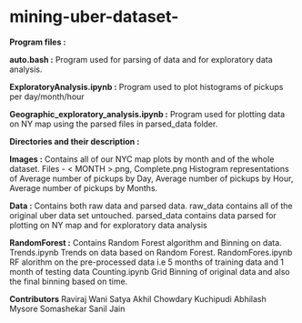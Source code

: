 # mining-uber-dataset-

**Program files :**

**auto.bash  :** Program used for parsing of data and for exploratory data analysis.

**ExploratoryAnalysis.ipynb :** Program used to plot histograms of pickups per day/month/hour

**Geographic_exploratory_analysis.ipynb :** Program used for plotting data on NY map using the parsed files in parsed_data folder.

**Directories and their description  :**

**Images :** Contains all of our
NYC map plots by month and of the whole dataset. Files - < MONTH >.png, Complete.png
Histogram representations of Average number of pickups by Day, Average number of pickups by Hour, Average number of pickups by Months.

**Data  :** Contains both raw data and parsed data.
raw_data contains all of the original uber data set untouched.
parsed_data contains data parsed for plotting on NY map and for exploratory data analysis

**RandomForest  :** Contains Random Forest algorithm and Binning on data.
<br>
Trends.ipynb Trends on data based on Random Forest.
RandomFores.ipynb RF alorithm on the pre-processed data i.e 5 months of training data and 1 month of testing data
Counting.ipynb Grid Binning of original data and also the final binning based on time.

**Contributors**
Raviraj Wani
Satya Akhil Chowdary Kuchipudi
Abhilash Mysore Somashekar 
Sanil Jain 
